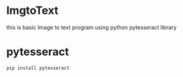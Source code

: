 # ImgtoText
this is basic Image to text  program using python pytesseract library 
# pytesseract 
```pip install pytesseract```
